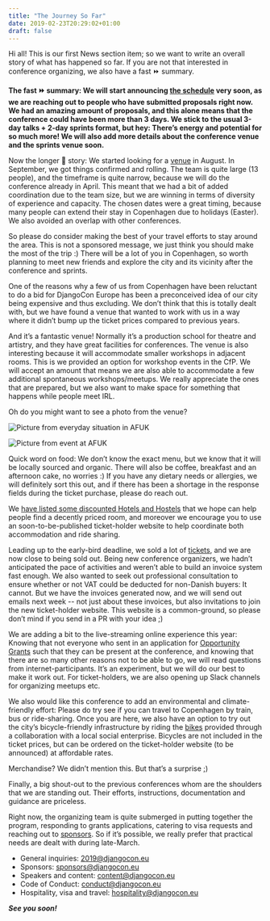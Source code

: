 ```yaml
---
title: "The Journey So Far"
date: 2019-02-23T20:29:02+01:00
draft: false
---
```


Hi all! This is our first News section item; so we want to write an overall story of what has happened so far. If you are not that interested in conference organizing, we also have a fast ⏩ summary.

**The fast ⏩ summary: We will start announcing [the schedule](/talks/) very soon, as we are reaching out to people who have submitted proposals right now. We had an amazing amount of proposals, and this alone means that the conference could have been more than 3 days. We stick to the usual 3-day talks + 2-day sprints format, but hey: There’s energy and potential for so much more! We will also add more details about the conference venue and the sprints venue soon.**
<!--more-->
Now the longer 🦕 story: We started looking for a [venue](/venue/) in August. In September, we got things confirmed and rolling. The team is quite large (13 people), and the timeframe is quite narrow, because we will do the conference already in April. This meant that we had a bit of added coordination due to the team size, but we are winning in terms of diversity of experience and capacity. The chosen dates were a great timing, because many people can extend their stay in Copenhagen due to holidays (Easter). We also avoided an overlap with other conferences.

So please do consider making the best of your travel efforts to stay around the area. This is not a sponsored message, we just think you should make the most of the trip :) There will be a lot of you in Copenhagen, so worth planning to meet new friends and explore the city and its vicinity after the conference and sprints.

One of the reasons why a few of us from Copenhagen have been reluctant to do a bid for DjangoCon Europe has been a preconceived idea of our city being expensive and thus excluding. We don’t think that this is totally dealt with, but we have found a venue that wanted to work with us in a way where it didn’t bump up the ticket prices compared to previous years.

And it’s a fantastic venue! Normally it’s a production school for theatre and artistry, and they have great facilities for conferences. The venue is also interesting because it will accommodate smaller workshops in adjacent rooms. This is we provided an option for workshop events in the CfP. We will accept an amount that means we are also able to accommodate a few additional spontaneous workshops/meetups. We really appreciate the ones that are prepared, but we also want to make space for something that happens while people meet IRL.

Oh do you might want to see a photo from the venue?

![Picture from everyday situation in AFUK](/static/img/venue1.jpeg)

![Picture from event at AFUK](/static/img/venue2.jpeg)

Quick word on food: We don’t know the exact menu, but we know that it will be locally sourced and organic. There will also be coffee, breakfast and an afternoon cake, no worries :) If you have any dietary needs or allergies, we will definitely sort this out, and if there has been a shortage in the response fields during the ticket purchase, please do reach out.

We [have listed some discounted Hotels and Hostels](/hospitality/) that we hope can help people find a decently priced room, and moreover we encourage you to use an soon-to-be-published ticket-holder website to help coordinate both accommodation and ride sharing.

Leading up to the early-bird deadline, we sold a lot of [tickets](/tickets/), and we are now close to being sold out. Being new conference organizers, we hadn’t anticipated the pace of activities and weren’t able to build an invoice system fast enough. We also wanted to seek out professional consultation to ensure whether or not VAT could be deducted for non-Danish buyers: It cannot. But we have the invoices generated now, and we will send out emails next week -- not just about these invoices, but also invitations to join the new ticket-holder website. This website is a common-ground, so please don’t mind if you send in a PR with your idea ;)

We are adding a bit to the live-streaming online experience this year: Knowing that not everyone who sent in an application for [Opportunity Grants](/grants/) such that they can be present at the conference, and knowing that there are so many other reasons not to be able to go, we will read questions from internet-participants. It’s an experiment, but we will do our best to make it work out. For ticket-holders, we are also opening up Slack channels for organizing meetups etc.

We also would like this conference to add an environmental and climate-friendly effort: Please do try see if you can travel to Copenhagen by train, bus or ride-sharing. Once you are here, we also have an option to try out the city’s bicycle-friendly infrastructure by riding the [bikes](/bikes/) provided through a collaboration with a local social enterprise. Bicycles are not included in the ticket prices, but can be ordered on the ticket-holder website (to be announced) at affordable rates.

Merchandise? We didn’t mention this. But that’s a surprise ;)

Finally, a big shout-out to the previous conferences whom are the shoulders that we are standing out. Their efforts, instructions, documentation and guidance are priceless.

Right now, the organizing team is quite submerged in putting together the program, responding to grants applications, catering to visa requests and reaching out to [sponsors](/sponsors/). So if it’s possible, we really prefer that practical needs are dealt with during late-March.

* General inquiries: [2019@djangocon.eu](mailto:2019@djangocon.eu)
* Sponsors: [sponsors@djangocon.eu](mailto:sponsors@djangocon.eu)
* Speakers and content: [content@djangocon.eu](mailto:content@djangocon.eu)
* Code of Conduct: [conduct@djangocon.eu](mailto:conduct@djangocon.eu)
* Hospitality, visa and travel: [hospitality@djangocon.eu](mailto:hospitality@djangocon.eu)

***See you soon!***
